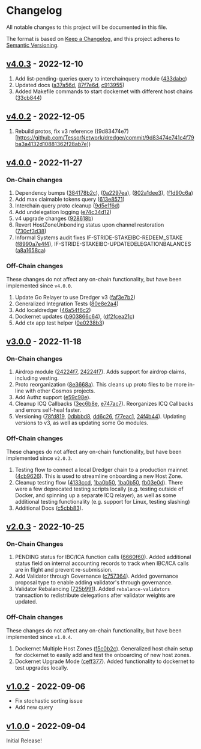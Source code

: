 <!--
Guiding Principles:

Changelogs are for humans, not machines.
There should be an entry for every single version.
The same types of changes should be grouped.
Versions and sections should be linkable.
The latest version comes first.
The release date of each version is displayed.
Mention whether you follow Semantic Versioning.

Usage:

Change log entries are to be added to the Unreleased section under the
appropriate stanza (see below). Each entry should ideally include a tag and
the Github issue reference in the following format:

* (<tag>) \#<issue-number> message

The issue numbers will later be link-ified during the release process so you do
not have to worry about including a link manually, but you can if you wish.

Types of changes (Stanzas):

"Features" for new features.
"Improvements" for changes in existing functionality.
"Deprecated" for soon-to-be removed features.
"Bug Fixes" for any bug fixes.
"Client Breaking" for breaking CLI commands and REST routes used by end-users.
"API Breaking" for breaking exported APIs used by developers building on SDK.
"State Machine Breaking" for any changes that result in a different AppState 
given same genesisState and txList.
Ref: https://keepachangelog.com/en/1.0.0/
-->

# Changelog

All notable changes to this project will be documented in this file.

The format is based on [Keep a Changelog](https://keepachangelog.com/en/1.0.0/),
and this project adheres to [Semantic Versioning](https://semver.org/spec/v2.0.0.html).

## [v4.0.3](https://github.com/TessorNetwork/dredger/releases/tag/v4.0.3) - 2022-12-10
1. Add list-pending-queries query to interchainquery module ([433dabc](https://github.com/TessorNetwork/dredger/commit/433dabcc02c46d2ff038946fe2525a41b9e29b43)) 
2. Updated docs ([a37a56d](https://github.com/TessorNetwork/dredger/commit/a37a56d0f17ff54763d77f2864c35a0c8141bd09), [87f7e6d](https://github.com/TessorNetwork/dredger/commit/87f7e6d1c620633dca2286f2136dc4c4c855164d), [c913955](https://github.com/TessorNetwork/dredger/commit/c913955cfef4bd23c238235c7592fd926427aaef))
3. Added Makefile commands to start dockernet with different host chains ([33cb844](https://github.com/TessorNetwork/dredger/commit/33cb84438c3b605ae0e4a96ee2f73b6d7837b3d2))

## [v4.0.2](https://github.com/TessorNetwork/dredger/releases/tag/v4.0.0) - 2022-12-05
1. Rebuild protos, fix v3 reference ((9d83474e7)[https://github.com/TessorNetwork/dredger/commit/9d83474e741c4f79ba3a4132d10881362f28ab7e])

## [v4.0.0](https://github.com/TessorNetwork/dredger/releases/tag/v4.0.0) - 2022-11-27
### On-Chain changes
1. Dependency bumps ([384178b2c](https://github.com/TessorNetwork/dredger/commit/384178b2cf98e9af0815ffaf3c29649f41784f3e)), ([0a2297ea](https://github.com/TessorNetwork/dredger/commit/0a2297eabe287d38723ab8213d5256ce34d2bb2d)), ([802a1dee3](https://github.com/TessorNetwork/dredger/commit/802a1dee380e02916f1e89a231d36365a026bb46)), ([f1d90c6a](https://github.com/TessorNetwork/dredger/commit/f1d90c6aa50daf75d9608095cc39cbbbe3fac16c))
2. Add max claimable tokens query ([613e8571](https://github.com/TessorNetwork/dredger/commit/613e85711485d3bebeeb5777ba35e701cc795a43))
3. Interchain query proto cleanup ([9d5e1f6d](https://github.com/TessorNetwork/dredger/commit/9d5e1f6d9e24113afa5b7f21e72a736bc8059b7f))
4. Add undelegation logging ([e74c34d12](https://github.com/TessorNetwork/dredger/commit/e74c34d12a462e2d23463d717abfe01db9490d8f))
5. v4 upgrade changes ([928618b](https://github.com/TessorNetwork/dredger/commit/928618b035610d1f5d24be3ab60628e10858aeff))
6. Revert HostZoneUnbonding status upon channel restoration ([730cf3d38](https://github.com/TessorNetwork/dredger/commit/730cf3d38589887b57dfe3dd5de071273d5a9b73))
7. Informal Systems audit fixes IF-STRIDE-STAKEIBC-REDEEM_STAKE ([f8990a7e4f4](https://github.com/TessorNetwork/dredger/commit/f8990a7e4f4f449984ff088c5fbe55908028cb14)), IF-STRIDE-STAKEIBC-UPDATEDELEGATIONBALANCES ([a8a1658ca](https://github.com/TessorNetwork/dredger/commit/a8a1658ca4eb27ea7f8691219d748f07aad17964))

### Off-Chain changes

These changes do not affect any on-chain functionality, but have been implemented since `v4.0.0`.
1. Update Go Relayer to use Dredger v3 ([faf3e7b2](https://github.com/TessorNetwork/dredger/commit/faf3e7b21f4213b64a61bc2de5b400964cb61963))
2. Generalized Integration Tests ([80e8e2a4](https://github.com/TessorNetwork/dredger/commit/80e8e2a49c3d63d8deabf4235e8e00151fcd8747))
3. Add localdredger ([46a54f6c2](https://github.com/TessorNetwork/dredger/commit/80e8e2a49c3d63d8deabf4235e8e00151fcd8747))
4. Dockernet updates ([b903866c64](https://github.com/TessorNetwork/dredger/commit/b903866c6493e7f569d1975dc5f8efd34bdcc24e)), ([df2fcea21c](https://github.com/TessorNetwork/dredger/commit/df2fcea21ce89e85d756d2cf8cbdf7e45bec2b0e))
5. Add ctx app test helper ([0e0238b3](https://github.com/TessorNetwork/dredger/commit/0e0238b3dbddceaa7971e150649192e1f8be6982))


## [v3.0.0](https://github.com/TessorNetwork/dredger/releases/tag/v3.0.0) - 2022-11-18
### On-Chain changes

1. Airdrop module ([24224f7](https://github.com/TessorNetwork/dredger/commit/9be3314f7bca7e91f099d27ca11177639b76b468), [24224f7](https://github.com/TessorNetwork/dredger/commit/24224f7386e7ee56781e7d254f9a48fab60a3bed)). Adds support for airdrop claims, including vesting. 
2. Proto reorganization ([8e3668a](https://github.com/TessorNetwork/dredger/commit/8e3668a8e87381fb0f470ab60e4f0ba8590139cc)). This cleans up proto files to be more in-line with other Cosmos projects. 
3. Add Authz support ([e59c98e](https://github.com/TessorNetwork/dredger/commit/e59c98e7bce574fa53e6e70222a80b974d84db3b)).
4. Cleanup ICQ Callbacks ([3ec6b8e](https://github.com/TessorNetwork/dredger/commit/3ec6b8ebe9f4ba49aed3d671432a9d77e61b095a), [e747ac7](https://github.com/TessorNetwork/dredger/commit/e747ac7bdd9385fdaa7d5cd6f2926f7efd519480)). Reorganizes ICQ Callbacks and errors self-heal faster. 
5. Versioning ([78fd819](https://github.com/TessorNetwork/dredger/commit/78fd81918fe8f763f10525770eba1fee0a6dbe25), [0dbbbd8](https://github.com/TessorNetwork/dredger/commit/0dbbbd867ffad5b331d09c155dca53a3f581ad5c), [dd6c26](https://github.com/TessorNetwork/dredger/commit/dd6c264ea09448130484f7289eb085eb8bdb5766), [f77eac1](https://github.com/TessorNetwork/dredger/commit/f77eac106291a59fd839c128f6aa9adb974eb7ef), [24f4b44](https://github.com/TessorNetwork/dredger/commit/24f4b44e85518c0e800605265486af5f55f02693)). Updating versions to v3, as well as updating some Go modules.

### Off-Chain changes

These changes do not affect any on-chain functionality, but have been implemented since `v2.0.3`.

1. Testing flow to connect a local Dredger chain to a production mainnet ([4cb9626](https://github.com/TessorNetwork/dredger/commit/4cb9626a92b9cae5a970b3e4ddedf91bd44e8cef)). This is used to streamline onboarding a new Host Zone.  
2. Cleanup testing flow ([4133ccd](https://github.com/TessorNetwork/dredger/commit/4133ccd3ef3f9b17c2602090078e3dae88e62e63), [1ba0b50](https://github.com/TessorNetwork/dredger/commit/b18f483293ed6906b3f07ad5f6ab62e02130313d), [1ba0b50](https://github.com/TessorNetwork/dredger/commit/1ba0b503ac4dec8fec167b680514dd367fc29bda), [fb03e0d](https://github.com/TessorNetwork/dredger/commit/fb03e0d4cd7b7fd648e8b090d90a21cbb835a5d7)). There were a few deprecated testing scripts locally (e.g. testing outside of Docker, and spinning up a separate ICQ relayer), as well as some additional testing functionality (e.g. support for Linux, testing slashing)
3. Additional Docs ([c5cbb83](https://github.com/TessorNetwork/dredger/commit/c5cbb83dfbc909f09e99a5633553fedeb0c0fd84)).

## [v2.0.3](https://github.com/TessorNetwork/dredger/releases/tag/v2.0.3) - 2022-10-25

### On-Chain Changes
1. PENDING status for IBC/ICA function calls ([6660f60](https://github.com/TessorNetwork/dredger/commit/6660f60094674b2e077f3775982ab4acc8a5ea96)). Added additional status field on internal accounting records to track when IBC/ICA calls are in flight and prevent re-submission. 
2. Add Validator through Governance ([c757364](https://github.com/TessorNetwork/dredger/commit/c757364c4f532a8f7b9d17531f189c41cde90b14)). Added governance proposal type to enable adding validator's through governance. 
3. Validator Rebalancing ([725b991](https://github.com/TessorNetwork/dredger/commit/725b9912073e4ff8c1fd5574ba4ebd68ec6aee88)). Added `rebalance-validators` transaction to redistribute delegations after validator weights are updated.

### Off-Chain changes

These changes do not affect any on-chain functionality, but have been implemented since `v1.0.4`.

1. Dockernet Multiple Host Zones ([f5c0b2c](https://github.com/TessorNetwork/dredger/commit/f5c0b2cadcbc3995a6a91180a61fceb27afc4546)). Generalized host chain setup for dockernet to easily add and test the onboarding of new host zones.
2. Dockernet Upgrade Mode ([ceff377](https://github.com/TessorNetwork/dredger/commit/ceff377d4dc3f4e8e5193c0eeb3b3ab94b74d91a)). Added functionality to dockernet to test upgrades locally.

## [v1.0.2](https://github.com/TessorNetwork/dredger/releases/tag/v1.0.2) - 2022-09-06

* Fix stochastic sorting issue
* Add new query

## [v1.0.0](https://github.com/TessorNetwork/dredger/releases/tag/v1.0.0) - 2022-09-04

Initial Release!